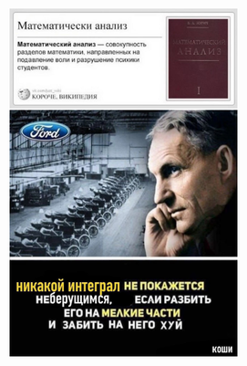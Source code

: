 <img src="https://github.com/ipka23/ITMO/blob/main/pics/matan.jpg" width="400">
<img src="https://github.com/ipka23/ITMO/blob/main/pics/integral.jpg" width="400">

